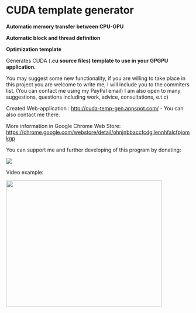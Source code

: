 # CUDA template generator #

**Automatic memory transfer between CPU-GPU**

**Automatic block and thread definition**

**Optimization template**

Generates CUDA (**.cu source files) template to use in your GPGPU application.**

You may suggest some new functionality, if you are willing to take place in this project you are welcome to write me, I will include you to the commiters list. (You can contact me using my PayPal email)
I am also open to many suggestions, questions including work, advice, consultations, e.t.c)

Created Web-application : http://cuda-temp-gen.appspot.com/ - You can also contact me  there.

More information in Google Chrome Web Store: https://chrome.google.com/webstore/detail/ohnjnbbaccfcdgilennhfalcfpjomkgp

You can support me and further developing of this program by donating:


[![](https://www.paypalobjects.com/en_US/i/btn/btn_donateCC_LG.gif)](https://www.paypal.com/cgi-bin/webscr?cmd=_s-xclick&hosted_button_id=36KPPJDYGLKUY)

Video example:

<a href='http://www.youtube.com/watch?feature=player_embedded&v=LDlUiRHmh-g' target='_blank'><img src='http://img.youtube.com/vi/LDlUiRHmh-g/0.jpg' width='425' height=344 /></a>